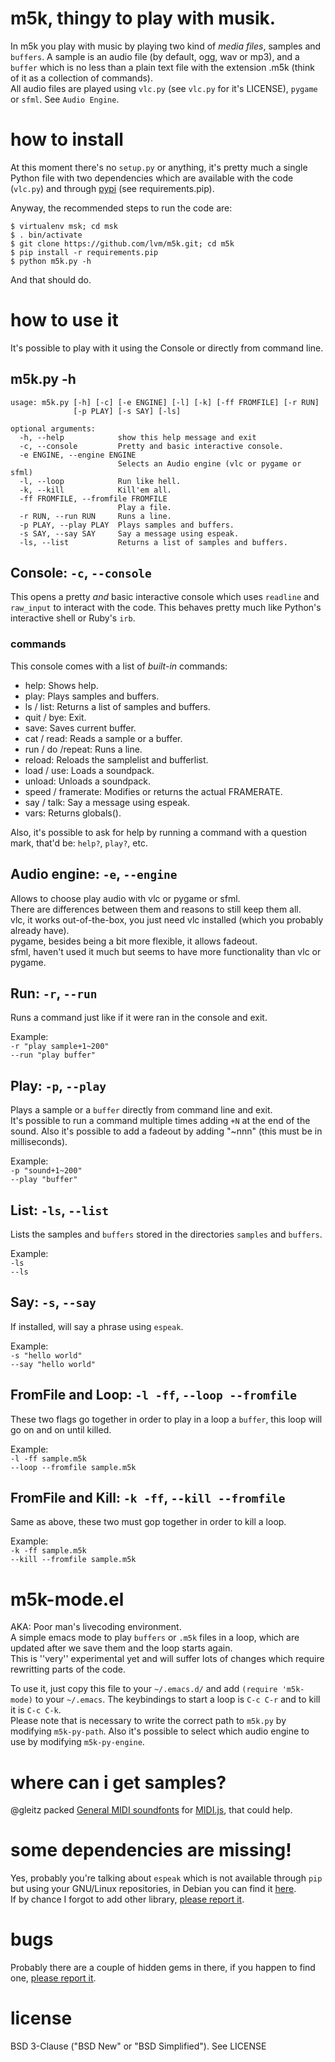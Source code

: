 m5k, thingy to play with musik.
===

In m5k you play with music by playing two kind of *media files*, samples and `buffers`. A sample is an audio file (by default, ogg, wav or mp3), and a `buffer` which is no less than a plain text file with the extension .m5k (think of it as a collection of commands).  
All audio files are played using `vlc.py` (see `vlc.py` for it's LICENSE), `pygame` or `sfml`. See `Audio Engine`.

# how to install

At this moment there's no `setup.py` or anything, it's pretty much a single Python file with two dependencies which are available with the code (`vlc.py`) and through [pypi](http://pypi.python.org) (see requirements.pip).  
  
Anyway, the recommended steps to run the code are:  

```
$ virtualenv msk; cd msk
$ . bin/activate
$ git clone https://github.com/lvm/m5k.git; cd m5k
$ pip install -r requirements.pip
$ python m5k.py -h
```

And that should do.

# how to use it

It's possible to play with it using the Console or directly from command line.

## m5k.py -h

```
usage: m5k.py [-h] [-c] [-e ENGINE] [-l] [-k] [-ff FROMFILE] [-r RUN]
              [-p PLAY] [-s SAY] [-ls]

optional arguments:
  -h, --help            show this help message and exit
  -c, --console         Pretty and basic interactive console.
  -e ENGINE, --engine ENGINE
                        Selects an Audio engine (vlc or pygame or sfml)
  -l, --loop            Run like hell.
  -k, --kill            Kill'em all.
  -ff FROMFILE, --fromfile FROMFILE
                        Play a file.
  -r RUN, --run RUN     Runs a line.
  -p PLAY, --play PLAY  Plays samples and buffers.
  -s SAY, --say SAY     Say a message using espeak.
  -ls, --list           Returns a list of samples and buffers.
```

## Console: `-c`, `--console`

This opens a pretty *and* basic interactive console which uses `readline` and `raw_input` to interact with the code. This behaves pretty much like Python's interactive shell or Ruby's `irb`.

### commands

This console comes with a list of *built-in* commands:

 * help: Shows help.
 * play: Plays samples and buffers.
 * ls / list: Returns a list of samples and buffers.
 * quit / bye: Exit.
 * save: Saves current buffer.
 * cat / read: Reads a sample or a buffer.
 * run / do /repeat: Runs a line.
 * reload: Reloads the samplelist and bufferlist.
 * load / use: Loads a soundpack.
 * unload: Unloads a soundpack.
 * speed / framerate: Modifies or returns the actual FRAMERATE.
 * say / talk: Say a message using espeak.
 * vars: Returns globals().

Also, it's possible to ask for help by running a command with a question mark, that'd be: `help?`, `play?`, etc.

## Audio engine: `-e`, `--engine`

Allows to choose play audio with vlc or pygame or sfml.  
There are differences between them and reasons to still keep them all.  
vlc, it works out-of-the-box, you just need vlc installed (which you probably already have).  
pygame, besides being a bit more flexible, it allows fadeout.  
sfml, haven't used it much but seems to have more functionality than vlc or pygame.  

## Run: `-r`, `--run`

Runs a command just like if it were ran in the console and exit.  

Example:  
    `-r "play sample+1~200"`  
    `--run "play buffer"`
    
## Play: `-p`, `--play`

Plays a sample or a `buffer` directly from command line and exit.  
It's possible to run a command multiple times adding `+N` at the end of the sound. Also it's possible to add a fadeout by adding "~nnn" (this must be in milliseconds).

Example:  
    `-p "sound+1~200"`  
    `--play "buffer"`
    
## List: `-ls`, `--list`

Lists the samples and `buffers` stored in the directories `samples` and `buffers`.  

Example:  
    `-ls`  
    `--ls`

## Say: `-s`, `--say`

If installed, will say a phrase using `espeak`.

Example:  
    `-s "hello world"`  
    `--say "hello world"`

## FromFile and Loop: `-l -ff`, `--loop --fromfile`

These two flags go together in order to play in a loop a `buffer`, this loop will go on and on until killed.

Example:  
    `-l -ff sample.m5k`  
    `--loop --fromfile sample.m5k`


## FromFile and Kill: `-k -ff`, `--kill --fromfile`

Same as above, these two must gop together in order to kill a loop.

Example:  
    `-k -ff sample.m5k`  
    `--kill --fromfile sample.m5k`

# m5k-mode.el

AKA: Poor man's livecoding environment.  
A simple emacs mode to play `buffers` or `.m5k` files in a loop, which are updated after we save them and the loop starts again.  
This is ''very'' experimental yet and will suffer lots of changes which require rewritting parts of the code.  
  
To use it, just copy this file to your `~/.emacs.d/` and add `(require 'm5k-mode)` to your `~/.emacs`. The keybindings to start a loop is `C-c C-r` and to kill it is `C-c C-k`.  
Please note that is necessary to write the correct path to `m5k.py` by modifying `m5k-py-path`. Also it's possible to select which audio engine to use by modifying `m5k-py-engine`.


# where can i get samples?

@gleitz packed [General MIDI soundfonts](https://github.com/gleitz/midi-js-soundfonts) for [MIDI.js](https://github.com/mudcube/MIDI.js), that could help.

# some dependencies are missing!

Yes, probably you're talking about `espeak` which is not available through `pip` but using your GNU/Linux repositories, in Debian you can find it [here](https://packages.debian.org/python-espeak).  
If by chance I forgot to add other library, [please report it](https://github.com/lvm/m5k/issues).

# bugs

Probably there are a couple of hidden gems in there, if you happen to find one, [please report it](https://github.com/lvm/m5k/issues).

# license

BSD 3-Clause ("BSD New" or "BSD Simplified").
See LICENSE
